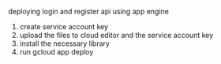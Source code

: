 deploying login and register api using app engine

1. create service account key
2. upload the files to cloud editor and the service account key
3. install the necessary library
4. run gcloud app deploy

